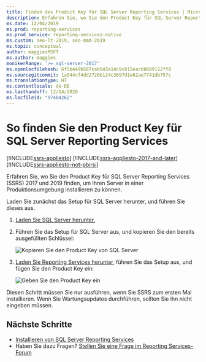 ```yaml
---
title: Finden des Product Key für SQL Server Reporting Services | Microsoft-Dokumentation
description: Erfahren Sie, wo Sie den Product Key für SQL Server Reporting Services (SSRS) 2017 und 2019 finden, um Ihren Server in einer Produktionsumgebung installieren zu können.
ms.date: 12/04/2019
ms.prod: reporting-services
ms.prod_service: reporting-services-native
ms.custom: seo-lt-2019, seo-mmd-2019
ms.topic: conceptual
author: maggiesMSFT
ms.author: maggies
monikerRange: '>= sql-server-2017'
ms.openlocfilehash: 6f5b449b587cab543a14c9c815eac60889112ff8
ms.sourcegitcommit: 1a544cf4dd2720b124c3697d1e62ae7741db757c
ms.translationtype: HT
ms.contentlocale: de-DE
ms.lasthandoff: 12/14/2020
ms.locfileid: "97484262"
---
```

# <a name="find-the-product-key-for-sql-server-reporting-services"></a>So finden Sie den Product Key für SQL Server Reporting Services

[!INCLUDE[ssrs-appliesto](../../includes/ssrs-appliesto.md)] [!INCLUDE[ssrs-appliesto-2017-and-later](../../includes/ssrs-appliesto-2017-and-later.md)] [!INCLUDE[ssrs-appliesto-not-pbirsi](../../includes/ssrs-appliesto-not-pbirs.md)]

Erfahren Sie, wo Sie den Product Key für SQL Server Reporting Services (SSRS) 2017 und 2019 finden, um Ihren Server in einer Produktionsumgebung installieren zu können.

Laden Sie zunächst das Setup für SQL Server herunter, und führen Sie dieses aus.

1. [Laden Sie SQL Server herunter.](../../database-engine/install-windows/install-sql-server.md)
1. Führen Sie das Setup für SQL Server aus, und kopieren Sie den bereits ausgefüllten Schlüssel:

    ![Kopieren Sie den Product Key von SQL Server](media/find-reporting-services-product-key-ssrs/ssrs-ss2017-copy-product-key.png)

1. [Laden Sie Reporting Services herunter](install-reporting-services.md), führen Sie das Setup aus, und fügen Sie den Product Key ein:

     ![Geben Sie den Product Key ein](media/find-reporting-services-product-key-ssrs/ssrs-ssrs2017-paste-product-key.png)

Diesen Schritt müssen Sie nur ausführen, wenn Sie SSRS zum ersten Mal installieren. Wenn Sie Wartungsupdates durchführen, sollten Sie ihn nicht eingeben müssen.

## <a name="next-steps"></a>Nächste Schritte

- [Installieren von SQL Server Reporting Services](install-reporting-services.md)
- Haben Sie dazu Fragen? [Stellen Sie eine Frage im Reporting Services-Forum](https://go.microsoft.com/fwlink/?LinkId=620231)
